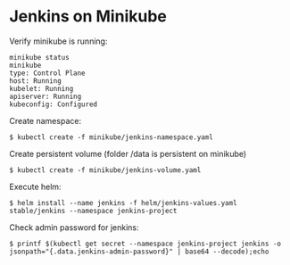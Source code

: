 # Jenkins on Minikube

Verify minikube is running:
```
minikube status
minikube
type: Control Plane
host: Running
kubelet: Running
apiserver: Running
kubeconfig: Configured
```


Create namespace:
```
$ kubectl create -f minikube/jenkins-namespace.yaml
```

Create persistent volume (folder /data is persistent on minikube)
```
$ kubectl create -f minikube/jenkins-volume.yaml
```


Execute helm:
```
$ helm install --name jenkins -f helm/jenkins-values.yaml stable/jenkins --namespace jenkins-project
```


Check admin password for jenkins:
```
$ printf $(kubectl get secret --namespace jenkins-project jenkins -o jsonpath="{.data.jenkins-admin-password}" | base64 --decode);echo
```

